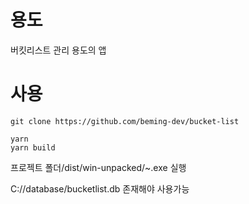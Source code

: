 # 용도

버킷리스트 관리 용도의 앱

# 사용

```
git clone https://github.com/beming-dev/bucket-list
```

```
yarn
yarn build
```

프로젝트 폴더/dist/win-unpacked/~.exe 실행

C://database/bucketlist.db 존재해야 사용가능

